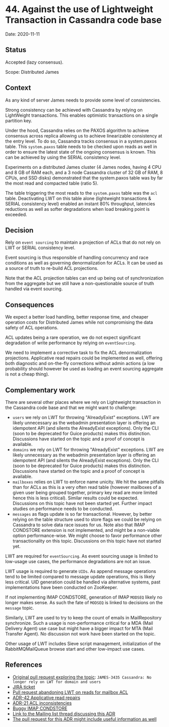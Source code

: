 # 44. Against the use of Lightweight Transaction in Cassandra code base

Date: 2020-11-11

## Status

Accepted (lazy consensus).

Scope: Distributed James

## Context

As any kind of server James needs to provide some level of consistencies.

Strong consistency can be achieved with Cassandra by relying on LightWeight transactions. This enables
optimistic transactions on a single partition key.

Under the hood, Cassandra relies on the PAXOS algorithm to achieve consensus across replica allowing us
to achieve linearizable consistency at the entry level. To do so, Cassandra tracks consensus in a system.paxos
table. This `system.paxos` table needs to be checked upon reads as well in order to ensure the latest state of the ongoing
consensus is known. This can be achieved by using the SERIAL consistency level.

Experiments on a distributed James cluster (4 James nodes, having 4 CPU and 8 GB of RAM each, and a 3 node Cassandra 
cluster of 32 GB of RAM, 8 CPUs, and SSD disks) demonstrated that the system.paxos table was by far the most read 
and compacted table (ratio 5). 

The table triggering the most reads to the `system.paxos` table was the `acl` table. Deactivating LWT on this table alone
(lightweight transactions & SERIAL consistency level) enabled an instant 80% throughput, latencies reductions
as well as softer degradations when load breaking point is exceeded.

## Decision

Rely on `event sourcing` to maintain a projection of ACLs that do not rely on LWT or SERIAL consistency level. 

Event sourcing is thus responsible of handling concurrency and race conditions as well as governing denormalization
for ACLs. It can be used as a source of truth to re-build ACL projections. 

Note that the ACL projection tables can end up being out of synchronization from the aggregate but we still have a 
non-questionable source of truth handled via event sourcing.

## Consequences

We expect a better load handling, better response time, and cheaper operation costs for Distributed James while not
compromising the data safety of ACL operations.

ACL updates being a rare operation, we do not expect significant degradation of write performance by relying on 
`eventSourcing`.

We need to implement a corrective task to fix the ACL denormalization projections. Applicative read repairs could be 
implemented as well, offering both diagnostic and on-the-fly corrections without admin actions (a low probability should
however be used as loading an event sourcing aggregate is not a cheap thing).

## Complementary work

There are several other places where we rely on Lightweight transaction in the Cassandra code base and 
that we might want to challenge:

 - `users` we rely on LWT for throwing "AlreadyExist" exceptions. LWT are likely unnecessary as the webadmin 
presentation layer is offering an idempotent API (and silents the AlreadyExist exceptions). Only the CLI
(soon to be deprecated for Guice products) makes this distinction. Discussions have started on the topic and a proof of
concept is available.
 - `domains` we rely on LWT for throwing "AlreadyExist" exceptions. LWT are likely unnecessary as the webadmin 
presentation layer is offering an idempotent API (and silents the AlreadyExist exceptions). Only the CLI
(soon to be deprecated for Guice products) makes this distinction. Discussions have started on the topic and a proof of
concept is available.
 - `mailboxes` relies on LWT to enforce name unicity. We hit the same pitfalls than for ACLs as this is a very often
 read table (however mailboxes of a given user being grouped together, primary key read are more limited hence this is
 less critical). Similar results could be expected. Discussions on this topic have not been started yet. Further
 impact studies on performance needs to be conducted.
 - `messages` as flags update is so far transactional. However, by better relying on the table structure used to store 
flags we could be relying on Cassandra to solve data race issues for us. Note also that IMAP CONDSTORE extension is not 
implemented, and might be a non-viable option performance-wise. We might choose to favor performance other 
transactionality on this topic. Discussions on this topic have not started yet.

LWT are required for `eventSourcing`. As event sourcing usage is limited to low-usage use cases, the performance
degradations are not an issue.

LWT usage is required to generate `UIDs`. As append message operations tend to be limited compared to
message update operations, this is likely less critical. UID generation could be handled via alternative systems,
past implementations have been conducted on ZooKeeper.

If not implementing IMAP CONDSTORE, generation of IMAP `MODSEQ` likely no longer makes sense. As such the fate of
`MODSEQ` is linked to decisions on the `message` topic.

Similarly, LWT are used to try to keep the count of emails in MailRepository synchronize. Such a usage is non-performance
critical for a MDA (Mail Delivery Agent) use case but might have a bigger impact for MTA (Mail Transfer Agent). No
discussion not work have been started on the topic.

Other usage of LWT includes Sieve script management, initialization of the RabbitMQMailQueue browse start and other
low-impact use cases.

## References

* [Original pull request exploring the topic](https://github.com/apache/james-project/pull/255):
`JAMES-3435 Cassandra: No longer rely on LWT for domain and users`
* [JIRA ticket](https://issues.apache.org/jira/browse/JAMES-3435)
* [Pull request abandoning LWT on reads for mailbox ACL](https://github.com/linagora/james-project/pull/4103)
* [ADR-42 Applicative read repairs](https://github.com/apache/james-project/blob/master/src/adr/0042-applicative-read-repairs.md)
* [ADR-21 ACL inconsistencies](https://github.com/apache/james-project/blob/master/src/adr/0021-cassandra-acl-inconsistency.md)
* [Buggy IMAP CONDSTORE](https://issues.apache.org/jira/browse/JAMES-2055)
* [Link to the Mailing list thread discussing this ADR](https://www.mail-archive.com/server-dev@james.apache.org/msg69124.html)
* [The pull request for this ADR might include useful information as well](https://github.com/apache/james-project/pull/271)
